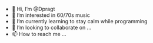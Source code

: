 - 👋 Hi, I’m @Dpragt
- 👀 I’m interested in 60/70s music
- 🌱 I’m currently learning to stay calm while programming
- 💞️ I’m looking to collaborate on ...
- 📫 How to reach me ...

<!---
Dpragt/Dpragt is a ✨ special ✨ repository because its `README.md` (this file) appears on your GitHub profile.
You can click the Preview link to take a look at your changes.
--->
